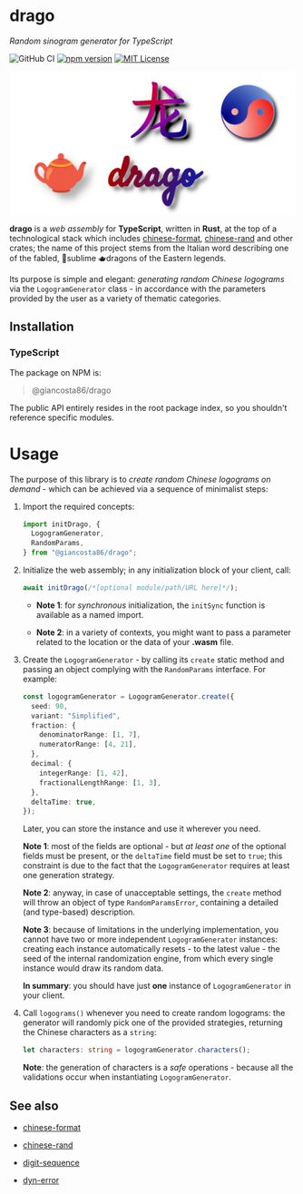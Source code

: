 # drago

_Random sinogram generator for TypeScript_

![GitHub CI](https://github.com/giancosta86/drago/actions/workflows/publish-to-npm.yml/badge.svg)
[![npm version](https://badge.fury.io/js/@giancosta86%2Fdrago.svg)](https://badge.fury.io/js/@giancosta86%2Fdrago)
[![MIT License](https://img.shields.io/badge/license-MIT-blue.svg?style=flat)](/LICENSE)

![Logo](docs/logo.jpg)

**drago** is a _web assembly_ for **TypeScript**, written in **Rust**, at the top of a technological stack which includes [chinese-format](https://crates.io/crates/chinese-format), [chinese-rand](https://crates.io/crates/chinese-rand) and other crates; the name of this project stems from the Italian word describing one of the fabled, 🌺sublime 🫖dragons of the Eastern legends.

Its purpose is simple and elegant: _generating random Chinese logograms_ via the `LogogramGenerator` class - in accordance with the parameters provided by the user as a variety of thematic categories.

## Installation

### TypeScript

The package on NPM is:

> @giancosta86/drago

The public API entirely resides in the root package index, so you shouldn't reference specific modules.

# Usage

The purpose of this library is to _create random Chinese logograms on demand_ - which can be achieved via a sequence of minimalist steps:

1. Import the required concepts:

   ```typescript
   import initDrago, {
     LogogramGenerator,
     RandomParams,
   } from "@giancosta86/drago";
   ```

1. Initialize the web assembly; in any initialization block of your client, call:

   ```typescript
   await initDrago(/*[optional module/path/URL here]*/);
   ```

   - **Note 1**: for _synchronous_ initialization, the `initSync` function is available as a named import.

   - **Note 2**: in a variety of contexts, you might want to pass a parameter related to the location or the data of your **.wasm** file.

1. Create the `LogogramGenerator` - by calling its `create` static method and passing an object complying with the `RandomParams` interface. For example:

   ```typescript
   const logogramGenerator = LogogramGenerator.create({
     seed: 90,
     variant: "Simplified",
     fraction: {
       denominatorRange: [1, 7],
       numeratorRange: [4, 21],
     },
     decimal: {
       integerRange: [1, 42],
       fractionalLengthRange: [1, 3],
     },
     deltaTime: true,
   });
   ```

   Later, you can store the instance and use it wherever you need.

   **Note 1**: most of the fields are optional - but _at least one_ of the optional fields must be present, or the `deltaTime` field must be set to `true`; this constraint is due to the fact that the `LogogramGenerator` requires at least one generation strategy.

   **Note 2**: anyway, in case of unacceptable settings, the `create` method will throw an object of type `RandomParamsError`, containing a detailed (and type-based) description.

   **Note 3**: because of limitations in the underlying implementation, you cannot have two or more independent `LogogramGenerator` instances: creating each instance automatically resets - to the latest value - the seed of the internal randomization engine, from which every single instance would draw its random data.

   **In summary**: you should have just **one** instance of `LogogramGenerator` in your client.

1. Call `logograms()` whenever you need to create random logograms: the generator will randomly pick one of the provided strategies, returning the Chinese characters as a `string`:

   ```typescript
   let characters: string = logogramGenerator.characters();
   ```

   **Note**: the generation of characters is a _safe_ operations - because all the validations occur when instantiating `LogogramGenerator`.

## See also

- [chinese-format](https://crates.io/crates/chinese-format)

- [chinese-rand](https://crates.io/crates/chinese-rand)

- [digit-sequence](https://crates.io/crates/digit-sequence)

- [dyn-error](https://crates.io/crates/dyn-error)
